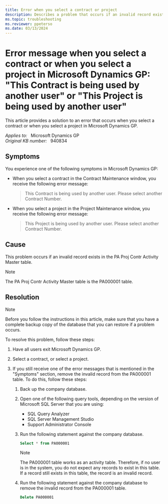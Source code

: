 ```yaml
---
title: Error when you select a contract or project
description: Describes a problem that occurs if an invalid record exists in the PA000001 table. You must remove this invalid record. A resolution is provided.
ms.topic: troubleshooting
ms.reviewer: ppeterso
ms.date: 03/13/2024
---
```

# Error message when you select a contract or when you select a project in Microsoft Dynamics GP: "This Contract is being used by another user" or "This Project is being used by another user"

This article provides a solution to an error that occurs when you select a contract or when you select a project in Microsoft Dynamics GP.

_Applies to:_ &nbsp; Microsoft Dynamics GP  
_Original KB number:_ &nbsp; 940834

## Symptoms

You experience one of the following symptoms in Microsoft Dynamics GP:

- When you select a contract in the Contract Maintenance window, you receive the following error message:

    > This Contract is being used by another user. Please select another Contract Number.

- When you select a project in the Project Maintenance window, you receive the following error message:

    > This Project is being used by another user. Please select another Contract Number.

## Cause

This problem occurs if an invalid record exists in the PA Proj Contr Activity Master table.

> [!NOTE]
> The PA Proj Contr Activity Master table is the PA000001 table.

## Resolution

> [!NOTE]
> Before you follow the instructions in this article, make sure that you have a complete backup copy of the database that you can restore if a problem occurs.

To resolve this problem, follow these steps:

1. Have all users exit Microsoft Dynamics GP.
2. Select a contract, or select a project.
3. If you still receive one of the error messages that is mentioned in the "Symptoms" section, remove the invalid record from the PA000001 table. To do this, follow these steps:

    1. Back up the company database.

    2. Open one of the following query tools, depending on the version of Microsoft SQL Server that you are using:

        - SQL Query Analyzer
        - SQL Server Management Studio
        - Support Administrator Console

    3. Run the following statement against the company database.

        ```sql
        Select * from PA000001
        ```

        > [!NOTE]
        > The PA000001 table works as an activity table. Therefore, if no user is in the system, you do not expect any records to exist in this table. If a record still exists in this table, the record is an invalid record.

    4. Run the following statement against the company database to remove the invalid record from the PA000001 table.

        ```sql
        Delete PA000001
        ```
